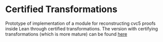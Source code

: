 # Certified Transformations

Prototype of implementation of a module for reconstructing cvc5 proofs inside Lean through certified transformations.
The version with certifying transformations (which is more mature) can be found [here](https://github.com/tomaz1502/lean-smt/tree/main/Smt/Reconstruction/Certifying)

